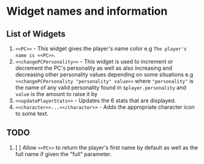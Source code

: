 # Widget names and information

## List of Widgets

1. `<<PC>>` - This widget gives the player's name color e.g `The player's name is <<PC>>`.
2. `<<changePCPersonality>>` - This widget is used to increment or decrement the PC's personality as well as also increasing and decreasing other personality values depending on some situations  e.g `<<changePCPersonality "personality" value>>` where `"personality"` is the name of any valid personality found in `$player.personality` and `value` is the amount to raise it by
3. `<<updatePlayerStats>>` - Updates the 6 stats that are displayed.
4. `<<character>>...<</character>>` - Adds the appropriate character icon to some text.

## TODO

1. [ ] Allow `<<PC>>` to return the player's first name by default as well as the full name if given the "full" parameter.

